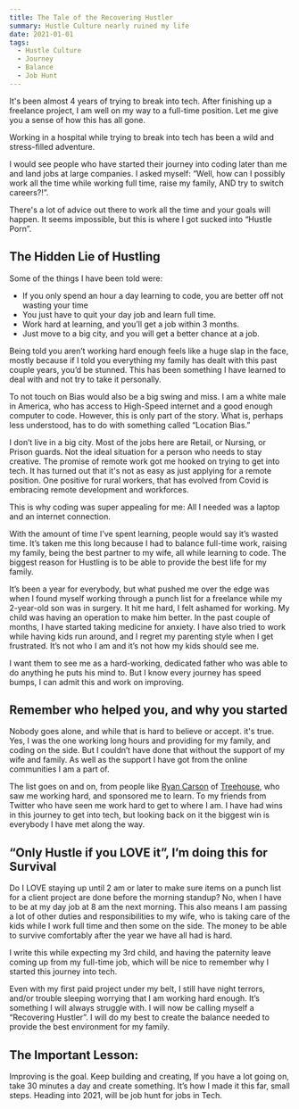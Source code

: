 ```yaml
---
title: The Tale of the Recovering Hustler
summary: Hustle Culture nearly ruined my life
date: 2021-01-01
tags:
  - Hustle Culture
  - Journey
  - Balance
  - Job Hunt
---
```


It's been almost 4 years of trying to break into tech. After finishing up a freelance project, I am well on my way to a full-time position. Let me give you a sense of how this has all gone.

Working in a hospital while trying to break into tech has been a wild and stress-filled adventure.

I would see people who have started their journey into coding later than me and land jobs at large companies. I asked myself: “Well, how can I possibly work all the time while working full time, raise my family, AND try to switch careers?!”.

There's a lot of advice out there to work all the time and your goals will happen. It seems impossible, but this is where I got sucked into “Hustle Porn”.

## The Hidden Lie of Hustling

Some of the things I have been told were:

- If you only spend an hour a day learning to code, you are better off not wasting your time
- You just have to quit your day job and learn full time.
- Work hard at learning, and you’ll get a job within 3 months.
- Just move to a big city, and you will get a better chance at a job.

Being told you aren’t working hard enough feels like a huge slap in the face, mostly because if I told you everything my family has dealt with this past couple years, you’d be stunned. This has been something I have learned to deal with and not try to take it personally.

To not touch on Bias would also be a big swing and miss. I am a white male in America, who has access to High-Speed internet and a good enough computer to code. However, this is only part of the story. What is, perhaps less understood, has to do with something called “Location Bias.”

I don’t live in a big city. Most of the jobs here are Retail, or Nursing, or Prison guards. Not the ideal situation for a person who needs to stay creative. The promise of remote work got me hooked on trying to get into tech. It has turned out that it's not as easy as just applying for a remote position. One positive for rural workers, that has evolved from Covid is embracing remote development and workforces.

This is why coding was super appealing for me: All I needed was a laptop and an internet connection.

With the amount of time I’ve spent learning, people would say it’s wasted time. It’s taken me this long because I had to balance full-time work, raising my family, being the best partner to my wife, all while learning to code. The biggest reason for Hustling is to be able to provide the best life for my family.

It’s been a year for everybody, but what pushed me over the edge was when I found myself working through a punch list for a freelance while my 2-year-old son was in surgery. It hit me hard, I felt ashamed for working. My child was having an operation to make him better. In the past couple of months, I have started taking medicine for anxiety. I have also tried to work while having kids run around, and I regret my parenting style when I get frustrated. It’s not who I am and it’s not how my kids should see me.

I want them to see me as a hard-working, dedicated father who was able to do anything he puts his mind to. But I know every journey has speed bumps, I can admit this and work on improving.

## Remember who helped you, and why you started

Nobody goes alone, and while that is hard to believe or accept. it's true. Yes, I was the one working long hours and providing for my family, and coding on the side. But I couldn’t have done that without the support of my wife and family. As well as the support I have got from the online communities I am a part of.

The list goes on and on, from people like [Ryan Carson](https://twitter.com/ryancarson) of [Treehouse](http://teamtreehouse.com/), who saw me working hard, and sponsored me to learn. To my friends from Twitter who have seen me work hard to get to where I am. I have had wins in this journey to get into tech, but looking back on it the biggest win is everybody I have met along the way.

## “Only Hustle if you LOVE it”, I’m doing this for Survival

Do I LOVE staying up until 2 am or later to make sure items on a punch list for a client project are done before the morning standup? No, when I have to be at my day job at 8 am the next morning. This also means I am passing a lot of other duties and responsibilities to my wife, who is taking care of the kids while I work full time and then some on the side. The money to be able to survive comfortably after the year we have all had is hard.

I write this while expecting my 3rd child, and having the paternity leave coming up from my full-time job, which will be nice to remember why I started this journey into tech.

Even with my first paid project under my belt, I still have night terrors, and/or trouble sleeping worrying that I am working hard enough. It’s something I will always struggle with. I will now be calling myself a “Recovering Hustler”. I will do my best to create the balance needed to provide the best environment for my family.

## The Important Lesson:

Improving is the goal. Keep building and creating, If you have a lot going on, take 30 minutes a day and create something.
It’s how I made it this far, small steps. Heading into 2021, will be job hunt for jobs in Tech.
